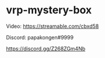 # vrp-mystery-box


Video: https://streamable.com/cbxd58


Discord: papakongen#9999

https://discord.gg/Z268ZGm4Nb
